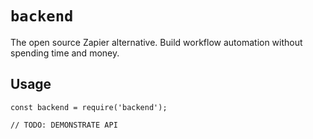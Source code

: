 # `backend`

The open source Zapier alternative. Build workflow automation without spending
time and money.

## Usage

```
const backend = require('backend');

// TODO: DEMONSTRATE API
```
